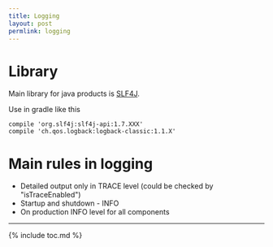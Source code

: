 ```yaml
---
title: Logging
layout: post
permlink: logging
---
```


# Library
Main library for java products is [SLF4J](https://www.slf4j.org).

Use in gradle like this
```
compile 'org.slf4j:slf4j-api:1.7.XXX'
compile 'ch.qos.logback:logback-classic:1.1.X'
```

# Main rules in logging
* Detailed output only in TRACE level (could be checked by "isTraceEnabled")
* Startup and shutdown - INFO
* On production INFO level for all components

---
{% include toc.md %}
